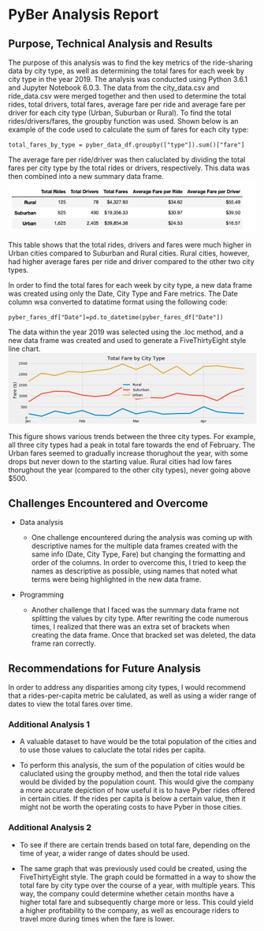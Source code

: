 # PyBer Analysis Report

## Purpose, Technical Analysis and Results
   
   The purpose of this analysis was to find the key metrics of the ride-sharing data by city type, as well as determining the total fares for each week by city type in the year 2019. The analysis was conducted using Python 3.6.1 and Jupyter Notebook 6.0.3. The data from the city_data.csv and ride_data.csv were merged together and then used to determine the total rides, total drivers, total fares, average fare per ride and average fare per driver for each city type (Urban, Suburban or Rural). To find the total rides/drivers/fares, the groupby function was used. Shown below is an example of the code used to calculate the sum of fares for each city type:
   ```
   total_fares_by_type = pyber_data_df.groupby(["type"]).sum()["fare"]
   ```
   The average fare per ride/driver was then caluclated by dividing the total fares per city type by the total rides or drivers, respectively. This data was then combined into a new summary data frame. 
![Summary DF](https://github.com/oshadiw/PyBer_Analysis/blob/master/analysis/Summary%20DF.png) 

This table shows that the total rides, drivers and fares were much higher in Urban cities compared to Suburban and Rural cities. Rural cities, however, had higher average fares per ride and driver compared to the other two city types. 
  
  In order to find the total fares for each week by city type, a new data frame was created using only the Date, City Type and Fare metrics. The Date column wsa converted to datatime format using the following code:
  ```
  pyber_fares_df["Date"]=pd.to_datetime(pyber_fares_df["Date"])
  ```
  The data within the year 2019 was selected using the .loc method, and a new data frame was created and used to generate a FiveThirtyEight style line chart. 
![Line Chart](https://github.com/oshadiw/PyBer_Analysis/blob/master/analysis/ChallengeFig.png)

This figure shows various trends between the three city types. For example, all three city types had a peak in total fare towards the end of February. The Urban fares seemed to gradually increase thorughout the year, with some drops but never down to the starting value. Rural cities had low fares thorughout the year (compared to the other city types), never going above $500. 

## Challenges Encountered and Overcome

* Data analysis
   - One challenge encountered during the analysis was coming up with descriptive names for the multiple data frames created with the same info (Date, City Type, Fare) but changing the formatting and order of the columns. In order to overcome this, I tried to keep the names as descriptive as possible, using names that noted what terms were being highlighted in the new data frame. 

* Programming
   - Another challenge that I faced was the summary data frame not splitting the values by city type. After rewriting the code numerous times, I realized that there was an extra set of brackets when creating the data frame. Once that bracked set was deleted, the data frame ran correctly. 

## Recommendations for Future Analysis

In order to address any disparities among city types, I would recommend that a rides-per-capita metric be calulated, as well as using a wider range of dates to view the total fares over time. 

### Additional Analysis 1

* A valuable dataset to have would be the total population of the cities and to use those values to caluclate the total rides per capita. 

* To perform this analysis, the sum of the population of cities would be caluclated using the groupby method, and then the total ride values would be divided by the population count. This would give the company a more accurate depiction of how useful it is to have Pyber rides offered in certain cities. If the rides per capita is below a certain value, then it might not be worth the operating costs to have Pyber in those cities. 

### Additional Analysis 2

* To see if there are certain trends based on total fare, depending on the time of year, a wider range of dates should be used.

* The same graph that was previously used could be created, using the FiveThirtyEight style. The graph could be formatted in a way to show the total fare by city type over the course of a year, with multiple years. This way, the company could determine whether cetain months have a higher total fare and subsequently charge more or less. This could yield a higher profitability to the company, as well as encourage riders to travel more during times when the fare is lower. 
